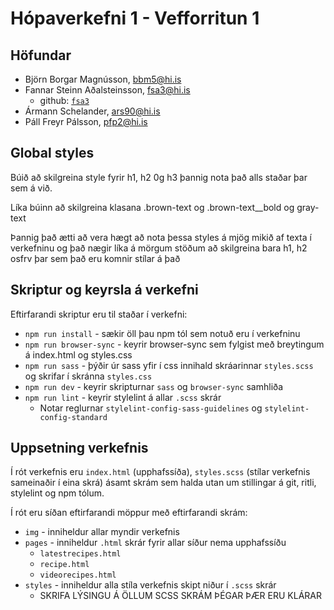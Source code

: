 # Hópaverkefni 1 - Vefforritun 1

## Höfundar

* Björn Borgar Magnússon, [bbm5@hi.is](mailto:bbm5@hi.is)
* Fannar Steinn Aðalsteinsson, [fsa3@hi.is](mailto:fsa3@hi.is)
  * github: [`fsa3`](https://github.com/fsa3)
* Ármann Schelander, [ars90@hi.is](mailto:ars90@hi.is)
* Páll Freyr Pálsson, [pfp2@hi.is](mailto:pfp2@hi.is)

## Global styles

Búið að skilgreina style fyrir h1, h2 0g h3 þannig nota það alls staðar þar sem á við.

Líka búinn að skilgreina klasana .brown-text og .brown-text__bold og gray-text

Þannig það ætti að vera hægt að nota þessa styles á mjög mikið af texta í verkefninu og það nægir líka á mörgum stöðum að skilgreina bara h1, h2 osfrv þar sem það eru komnir stílar á það

## Skriptur og keyrsla á verkefni

Eftirfarandi skriptur eru til staðar í verkefni: 

* `npm run install` - sækir öll þau npm tól sem notuð eru í verkefninu
* `npm run browser-sync` - keyrir browser-sync sem fylgist með breytingum á index.html og styles.css
* `npm run sass` - þýðir úr sass yfir í css innihald skráarinnar `styles.scss` og skrifar í skránna `styles.css`
* `npm run dev` - keyrir skripturnar `sass` og `browser-sync` samhliða
* `npm run lint` - keyrir stylelint á allar `.scss` skrár
  * Notar reglurnar `stylelint-config-sass-guidelines` og `stylelint-config-standard`

## Uppsetning verkefnis

Í rót verkefnis eru `index.html` (upphafssíða), `styles.scss` (stílar verkefnis sameinaðir í eina skrá) ásamt skrám sem halda utan um stillingar á git, ritli, stylelint og npm tólum.

Í rót eru síðan eftirfarandi möppur með eftirfarandi skrám:

* `img` - inniheldur allar myndir verkefnis
* `pages` - inniheldur `.html` skrár fyrir allar síður nema upphafssíðu
  * `latestrecipes.html`
  * `recipe.html`
  * `videorecipes.html`
* `styles` - inniheldur alla stíla verkefnis skipt niður í `.scss` skrár
  * SKRIFA LÝSINGU Á ÖLLUM SCSS SKRÁM ÞÉGAR ÞÆR ERU KLÁRAR
